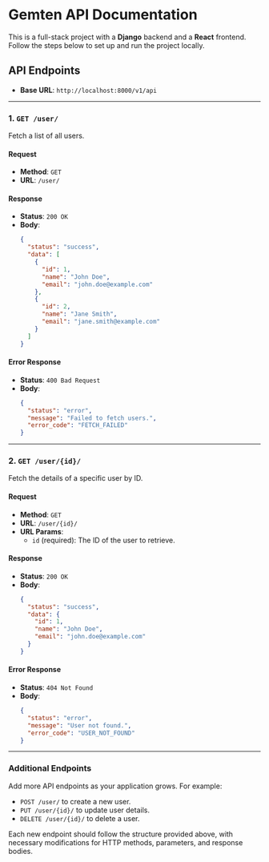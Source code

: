 # Gemten API Documentation

This is a full-stack project with a **Django** backend and a **React** frontend. Follow the steps below to set up and run the project locally.

## API Endpoints
- **Base URL**: `http://localhost:8000/v1/api`

---

### 1. `GET /user/`
Fetch a list of all users.

#### Request
- **Method**: `GET`
- **URL**: `/user/`

#### Response
- **Status**: `200 OK`
- **Body**:
  ```json
  {
    "status": "success",
    "data": [
      {
        "id": 1,
        "name": "John Doe",
        "email": "john.doe@example.com"
      },
      {
        "id": 2,
        "name": "Jane Smith",
        "email": "jane.smith@example.com"
      }
    ]
  }
  ```

#### Error Response
- **Status**: `400 Bad Request`
- **Body**:
  ```json
  {
    "status": "error",
    "message": "Failed to fetch users.",
    "error_code": "FETCH_FAILED"
  }
  ```

---

### 2. `GET /user/{id}/`
Fetch the details of a specific user by ID.

#### Request
- **Method**: `GET`
- **URL**: `/user/{id}/`
- **URL Params**: 
  - `id` (required): The ID of the user to retrieve.

#### Response
- **Status**: `200 OK`
- **Body**:
  ```json
  {
    "status": "success",
    "data": {
      "id": 1,
      "name": "John Doe",
      "email": "john.doe@example.com"
    }
  }
  ```

#### Error Response
- **Status**: `404 Not Found`
- **Body**:
  ```json
  {
    "status": "error",
    "message": "User not found.",
    "error_code": "USER_NOT_FOUND"
  }
  ```

---

### Additional Endpoints
Add more API endpoints as your application grows. For example:
- `POST /user/` to create a new user.
- `PUT /user/{id}/` to update user details.
- `DELETE /user/{id}/` to delete a user.

Each new endpoint should follow the structure provided above, with necessary modifications for HTTP methods, parameters, and response bodies.
